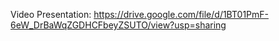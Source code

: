 Video Presentation: https://drive.google.com/file/d/1BT01PmF-6eW_DrBaWqZGDHCFbeyZSUTO/view?usp=sharing

